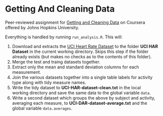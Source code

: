 # Getting And Cleaning Data
Peer-reviewed assignment for [Getting and Cleaning Data](https://www.coursera.org/learn/data-cleaning/home/welcome) on Coursera offered by Johns Hopkins University.

Everything is handled by running `run_analysis.R`. This will:
1. Download and extracts the [UCI Heart Rate Dataset](https://d396qusza40orc.cloudfront.net/getdata%2Fprojectfiles%2FUCI%20HAR%20Dataset.zip# ) to the folder **UCI HAR Dataset** in the current working directory. Skips this step if the folder already exists (but makes no checks as to the contents of this folder).
1. Merge the test and traing datasets together.
1. Extract only the mean and standard deviation columns for each measurement.
1. Join the various datasets together into a single table labels for activity type along with tidy measure names.
1. Write the tidy dataset to **UCI-HAR-dataset-clean.txt** in the local working directory and save the same data to the global variable `data`.
1. Write a second dataset which groups the above by subject and activity, averaging each measure, to **UCI-DAR-dataset-average.txt** and the global variable `data.averages`.
